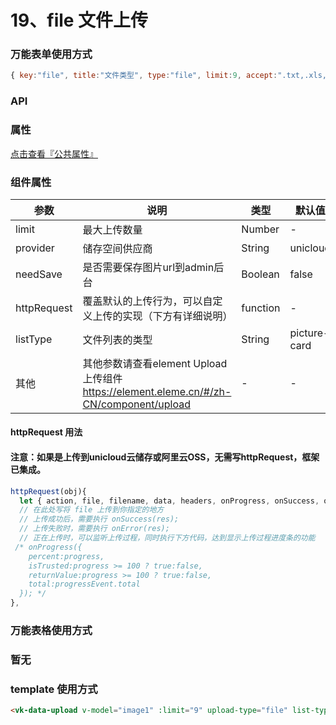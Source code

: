 # 19、file 文件上传

### 万能表单使用方式

```js
{ key:"file", title:"文件类型", type:"file", limit:9, accept:".txt,.xls,.xlsx,.doc,.docx,.ppt,.pptx,.pdf" }
```

### API

### 属性

[点击查看『公共属性』](https://vkdoc.fsq.pub/admin/components/0%E3%80%81public.html)

### 组件属性

| 参数             | 说明                           | 类型    | 默认值  | 可选值 |
|------------------|-------------------------------|---------|--------|-------|
| limit            | 最大上传数量 | Number  | - | -  |
| provider          | 储存空间供应商 | String  | unicloud | aliyun |
| needSave          | 是否需要保存图片url到admin后台 | Boolean  | false | true  |
| httpRequest       | 覆盖默认的上传行为，可以自定义上传的实现（下方有详细说明） | function  | - | -  |
| listType          | 文件列表的类型  | String  | picture-card | text/picture/picture-card |
| 其他       | 其他参数请查看element Upload 上传组件 https://element.eleme.cn/#/zh-CN/component/upload | -  | - | -  |

#### httpRequest 用法
#### 注意：如果是上传到unicloud云储存或阿里云OSS，无需写httpRequest，框架已集成。
```js
httpRequest(obj){
  let { action, file, filename, data, headers, onProgress, onSuccess, onError } = obj;
  // 在此处写将 file 上传到你指定的地方
  // 上传成功后，需要执行 onSuccess(res);
  // 上传失败时，需要执行 onError(res);
  // 正在上传时，可以监听上传过程，同时执行下方代码，达到显示上传过程进度条的功能 
 /* onProgress({
    percent:progress,
    isTrusted:progress >= 100 ? true:false,
    returnValue:progress >= 100 ? true:false,
    total:progressEvent.total
  }); */
},
```
### 万能表格使用方式

### 暂无


### template 使用方式
```html
<vk-data-upload v-model="image1" :limit="9" upload-type="file" list-type="text"></vk-data-upload>
```
